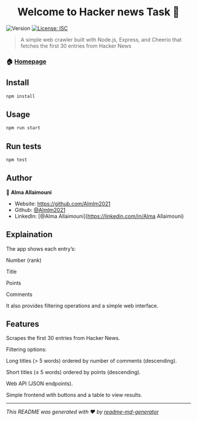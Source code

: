 <h1 align="center">Welcome to Hacker news Task 👋</h1>
<p>
  <img alt="Version" src="https://img.shields.io/badge/version-1.0.0-blue.svg?cacheSeconds=2592000" />
  <a href="#" target="_blank">
    <img alt="License: ISC" src="https://img.shields.io/badge/License-ISC-yellow.svg" />
  </a>
</p>

> A simple web crawler built with Node.js, Express, and Cheerio that fetches the first 30 entries from Hacker News

### 🏠 [Homepage](.)

## Install

```sh
npm install
```

## Usage

```sh
npm run start
```

## Run tests

```sh
npm test
```

## Author

👤 **Alma Allaimouni**

* Website: https://github.com/Almlm2021
* Github: [@Almlm2021](https://github.com/Almlm2021)
* LinkedIn: [@Alma Allaimouni](https://linkedin.com/in/Alma Allaimouni)

## Explaination
The app shows each entry’s:

Number (rank)

Title

Points

Comments

It also provides filtering operations and a simple web interface.

## Features
Scrapes the first 30 entries from Hacker News.

Filtering options:

Long titles (> 5 words) ordered by number of comments (descending).

Short titles (≤ 5 words) ordered by points (descending).

Web API (JSON endpoints).

Simple frontend with buttons and a table to view results.

***
_This README was generated with ❤️ by [readme-md-generator](https://github.com/kefranabg/readme-md-generator)_